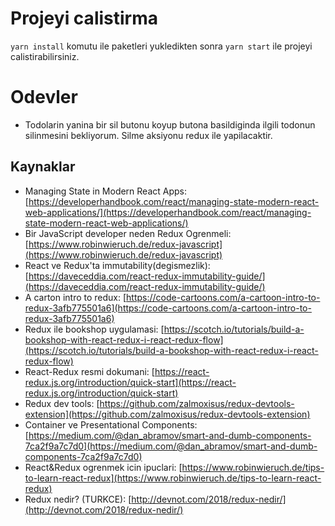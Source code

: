 #  Projeyi calistirma

`yarn install` komutu ile paketleri yukledikten sonra `yarn start` ile projeyi calistirabilirsiniz.


# Odevler

 - Todolarin yanina bir sil butonu koyup butona basildiginda ilgili todonun silinmesini bekliyorum. Silme aksiyonu redux ile yapilacaktir.

## Kaynaklar

-   Managing State in Modern React Apps:  [https://developerhandbook.com/react/managing-state-modern-react-web-applications/](https://developerhandbook.com/react/managing-state-modern-react-web-applications/)
-   Bir JavaScript developer neden Redux Ogrenmeli:  [https://www.robinwieruch.de/redux-javascript](https://www.robinwieruch.de/redux-javascript)
-   React ve Redux'ta immutability(degismezlik):  [https://daveceddia.com/react-redux-immutability-guide/](https://daveceddia.com/react-redux-immutability-guide/)
-   A carton intro to redux:  [https://code-cartoons.com/a-cartoon-intro-to-redux-3afb775501a6](https://code-cartoons.com/a-cartoon-intro-to-redux-3afb775501a6)
-   Redux ile bookshop uygulamasi:  [https://scotch.io/tutorials/build-a-bookshop-with-react-redux-i-react-redux-flow](https://scotch.io/tutorials/build-a-bookshop-with-react-redux-i-react-redux-flow)
-   React-Redux resmi dokumani:  [https://react-redux.js.org/introduction/quick-start](https://react-redux.js.org/introduction/quick-start)
-   Redux dev tools:  [https://github.com/zalmoxisus/redux-devtools-extension](https://github.com/zalmoxisus/redux-devtools-extension)
-   Container ve Presentational Components:  [https://medium.com/@dan_abramov/smart-and-dumb-components-7ca2f9a7c7d0](https://medium.com/@dan_abramov/smart-and-dumb-components-7ca2f9a7c7d0)
-   React&Redux ogrenmek icin ipuclari:  [https://www.robinwieruch.de/tips-to-learn-react-redux](https://www.robinwieruch.de/tips-to-learn-react-redux)
-   Redux nedir? (TURKCE):  [http://devnot.com/2018/redux-nedir/](http://devnot.com/2018/redux-nedir/)
